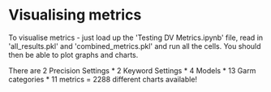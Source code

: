 # Visualising metrics

To visualise metrics - just load up the 'Testing DV Metrics.ipynb' file, read in 'all_results.pkl' and 'combined_metrics.pkl' and run all the cells.
You should then be able to plot graphs and charts.

There are 2 Precision Settings * 2 Keyword Settings * 4 Models * 13 Garm categories * 11 metrics = 2288 different charts available!
